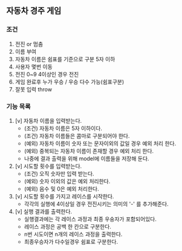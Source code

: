 ## 자동차 경주 게임

### 조건   
1. 전진 or 멈춤
2. 이름 부여
3. 자동차 이름은 쉼표를 기준으로 구분 5자 이하
4. 사용자 몇번 이동
5. 전진 0~9  4이상인 경우 전진
6. 게임 완료후 누가 우승 / 우승 다수 가능(쉼표구분)
7. 잘못 입력 throw

### 기능 목록

1. [v] 자동차 이름을 입력받는다. 
    - (조건) 자동차 이름은 5자 이하이다. 
    - (조건) 자동차 이름들은 콤마로 구분되어야 한다.
    - (예외) 자동차 이름이 숫자 또는 문자이외의 값일 경우 예외 처리 한다.
    - (예외) 중복되는 자동차 이름이 존재할 경우 예외 처리 한다.
    - 나중에 결과 출력을 위해 model에 이름들을 저장해 둔다. 
2. [v] 시도할 횟수를 입력받는다. 
    - (조건) 오직 숫자만 입력 받는다. 
    - (예외) 숫자 이외의 값은 예외 처리한다. 
    - (예외) 음수 및 0은 예외 처리한다. 
3. [v] 시도할 횟수를 가지고 레이스를 시작한다. 
    - 각각의 실행에 4이상일 경우 전진시키는 의미의 '-' 를 추가해준다. 
4. [v] 실행 결과를 출력한다. 
    - 실행결과에는 각 레이스 과정과 최종 우숭자가 포함되어있다. 
    - 레이스 과정은 공백 한 칸으로 구분한다. 
    - n번 시도이면 n개의 레이스 과정을 출력한다. 
    - 최종우승자가 다수일경우 쉼표로 구분한다. 

